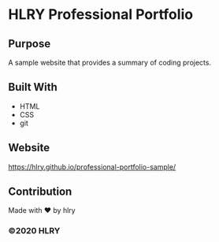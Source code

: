 # HLRY Professional Portfolio

## Purpose
A sample website that provides a summary of coding projects. 

## Built With
* HTML
* CSS
* git

## Website
https://hlry.github.io/professional-portfolio-sample/

## Contribution
Made with ❤️ by hlry

### ©️2020 HLRY
